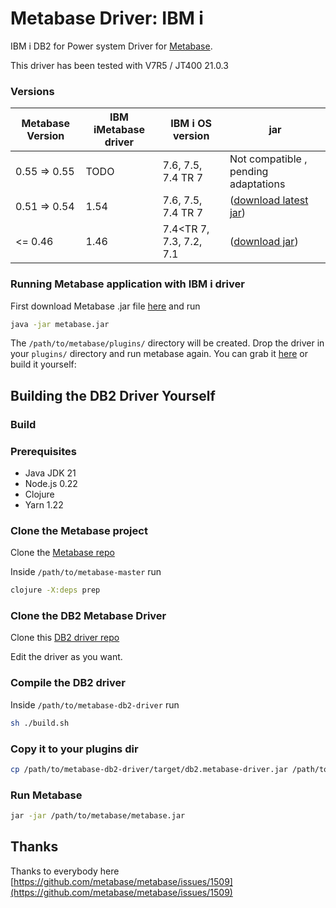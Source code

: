 
# Metabase Driver: IBM i

IBM i DB2 for Power system Driver for [Metabase](https://www.metabase.com).

This driver has been tested with V7R5 / JT400 21.0.3

###  Versions
| Metabase Version | IBM iMetabase driver | IBM i OS version | jar |
| --- | --- | --- | --- |
| 0.55 => 0.55 | TODO | 7.6, 7.5, 7.4 TR 7 | Not compatible , pending adaptations |
| 0.51 => 0.54 | 1.54 | 7.6, 7.5, 7.4 TR 7 | ([download latest jar](https://github.com/damienchambe/metabase-ibmi-driver/releases/)) |
| <= 0.46 | 1.46 | 7.4<TR 7, 7.3, 7.2, 7.1 | ([download jar](https://github.com/damienchambe/metabase-ibmi-driver/releases/download/1.0.46/db2.metabase-driver.jar)) |

###  Running Metabase application with IBM i driver
First download Metabase .jar file [here](https://metabase.com/start/other.html)  and run
```bash
java -jar metabase.jar
```
The `/path/to/metabase/plugins/` directory will be created. Drop the driver in your `plugins/` directory and run metabase again. You can grab it [here](https://github.com/alisonrafael/metabase-db2-driver/releases) or build it yourself:

## Building the DB2 Driver Yourself

### Build

### Prerequisites
- Java JDK 21
- Node.js 0.22
- Clojure
- Yarn 1.22

### Clone the Metabase project

Clone the [Metabase repo](https://github.com/metabase/metabase)

Inside `/path/to/metabase-master` run 
```bash
clojure -X:deps prep
```

### Clone the DB2 Metabase Driver

Clone this [DB2 driver repo](https://github.com/alisonrafael/metabase-db2-driver) 

Edit the driver as you want.

### Compile the DB2 driver

Inside `/path/to/metabase-db2-driver` run 

```bash
sh ./build.sh
```

### Copy it to your plugins dir
```bash
cp /path/to/metabase-db2-driver/target/db2.metabase-driver.jar /path/to/metabase/plugins/
```

### Run Metabase

```bash
jar -jar /path/to/metabase/metabase.jar
```


## Thanks
Thanks to everybody here [https://github.com/metabase/metabase/issues/1509](https://github.com/metabase/metabase/issues/1509)
